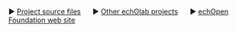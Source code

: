 ► [Project source files](https://github.com/echopen-foundation/echolab_phantom) &nbsp;&nbsp;&nbsp;&nbsp; ► [Other echʘlab projects](https://github.com/echopen-foundation) &nbsp;&nbsp;&nbsp;&nbsp; ► [echʘpen Foundation web site](http://www.echopen.org)